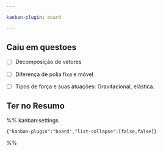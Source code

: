 ```yaml
---

kanban-plugin: board

---
```


## Caiu em questoes

- [ ] Decomposição de vetores
- [ ] Diferença de polia fixa e móvel
- [ ] Tipos de força e suas atuações: Gravitacional, elástica.


## Ter no Resumo





%% kanban:settings
```
{"kanban-plugin":"board","list-collapse":[false,false]}
```
%%